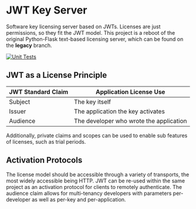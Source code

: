# JWT Key Server
Software key licensing server based on JWTs. Licenses are just permissions, so they fit the JWT model. This project
is a reboot of the original Python-Flask text-based licensing server, which can be found on the **legacy** branch.

[![Unit Tests](https://github.com/usrbinsam/mini-key-server/actions/workflows/main.yml/badge.svg?branch=beta)](https://github.com/usrbinsam/jwt-key-server/actions/workflows/main.yml)


## JWT as a License Principle

| JWT Standard Claim | Application License Use                 |
|--------------------|-----------------------------------------|
| Subject            | The key itself                          |
| Issuer             | The application the key activates       |
| Audience           | The developer who wrote the application |

Additionally, private claims and scopes can be used to enable sub features of licenses, such as trial periods.

## Activation Protocols

The license model should be accessible through a variety of transports, the most widely accessible being HTTP. JWT can
be re-used within the same project as an activation protocol for clients to remotely authenticate. The audience claim
allows for multi-tenancy developers with parameters per-developer as well as per-key and per-application.
